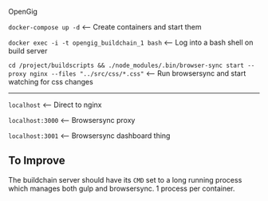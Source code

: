OpenGig

`docker-compose up -d` <-- Create containers and start them

`docker exec -i -t opengig_buildchain_1 bash` <-- Log into a bash shell on build server

`cd /project/buildscripts && ./node_modules/.bin/browser-sync start --proxy nginx --files "../src/css/*.css"` <-- Run browsersync and start watching for css changes

-----------------

`localhost` <-- Direct to nginx

`localhost:3000` <-- Browsersync proxy

`localhost:3001` <-- Browsersync dashboard thing

## To Improve
The buildchain server should have its `CMD` set to a long running process which
manages both gulp and browsersync. 1 process per container.
